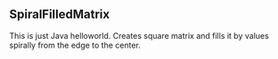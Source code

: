## SpiralFilledMatrix

This is just Java helloworld.
Creates square matrix and fills it by values spirally from the edge to the center.


